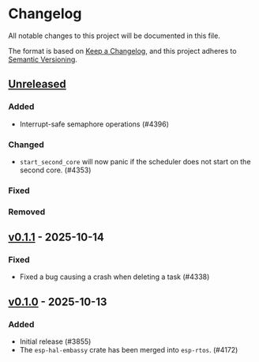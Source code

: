 # Changelog

All notable changes to this project will be documented in this file.

The format is based on [Keep a Changelog](https://keepachangelog.com/en/1.0.0/),
and this project adheres to [Semantic Versioning](https://semver.org/spec/v2.0.0.html).

## [Unreleased]

### Added

- Interrupt-safe semaphore operations (#4396)

### Changed

- `start_second_core` will now panic if the scheduler does not start on the second core. (#4353)

### Fixed


### Removed


## [v0.1.1] - 2025-10-14

### Fixed

- Fixed a bug causing a crash when deleting a task (#4338)

## [v0.1.0] - 2025-10-13

### Added

- Initial release (#3855)
- The `esp-hal-embassy` crate has been merged into `esp-rtos`. (#4172)

[v0.1.0]: https://github.com/esp-rs/esp-hal/releases/tag/esp-rtos-v0.1.0
[v0.1.1]: https://github.com/esp-rs/esp-hal/compare/esp-rtos-v0.1.0...esp-rtos-v0.1.1
[Unreleased]: https://github.com/esp-rs/esp-hal/compare/esp-rtos-v0.1.1...HEAD

